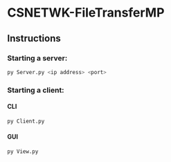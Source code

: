 # CSNETWK-FileTransferMP

## Instructions

### Starting a server:

``` bash
py Server.py <ip address> <port>
```



### Starting a client:

#### CLI
```bash
py Client.py
```

#### GUI
```bash
py View.py
```


